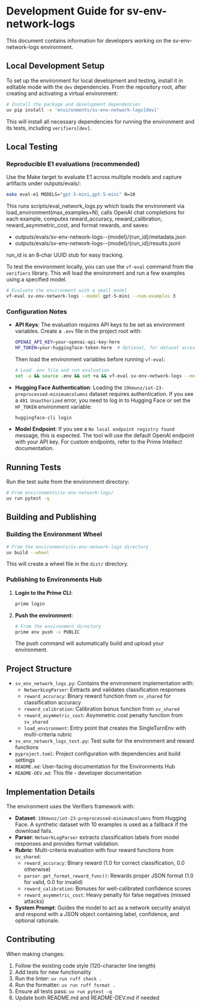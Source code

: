 # Development Guide for sv-env-network-logs

This document contains information for developers working on the sv-env-network-logs environment.

## Local Development Setup

To set up the environment for local development and testing, install it in editable mode with the `dev` dependencies. From the repository root, after creating and activating a virtual environment:

```bash
# Install the package and development dependencies
uv pip install -e 'environments/sv-env-network-logs[dev]'
```

This will install all necessary dependencies for running the environment and its tests, including `verifiers[dev]`.

## Local Testing

### Reproducible E1 evaluations (recommended)

Use the Make target to evaluate E1 across multiple models and capture artifacts under outputs/evals/:

```bash
make eval-e1 MODELS="gpt-5-mini,gpt-5-mini" N=10
```

This runs scripts/eval_network_logs.py which loads the environment via load_environment(max_examples=N), calls OpenAI chat completions for each example, computes reward_accuracy, reward_calibration, reward_asymmetric_cost, and format rewards, and saves:

- outputs/evals/sv-env-network-logs--{model}/{run_id}/metadata.json
- outputs/evals/sv-env-network-logs--{model}/{run_id}/results.jsonl

run_id is an 8‑char UUID stub for easy tracking.

To test the environment locally, you can use the `vf-eval` command from the `verifiers` library. This will load the environment and run a few examples using a specified model.

```bash
# Evaluate the environment with a small model
vf-eval sv-env-network-logs --model gpt-5-mini --num-examples 3
```

### Configuration Notes

- **API Keys**: The evaluation requires API keys to be set as environment variables. Create a `.env` file in the project root with:

  ```bash
  OPENAI_API_KEY=your-openai-api-key-here
  HF_TOKEN=your-huggingface-token-here  # Optional, for dataset access
  ```

  Then load the environment variables before running `vf-eval`:

  ```bash
  # Load .env file and run evaluation
  set -a && source .env && set +a && vf-eval sv-env-network-logs --model gpt-5-mini --num-examples 3
  ```

- **Hugging Face Authentication**: Loading the `19kmunz/iot-23-preprocessed-minimumcolumns` dataset requires authentication. If you see a `401 Unauthorized` error, you need to log in to Hugging Face or set the `HF_TOKEN` environment variable:

  ```bash
  huggingface-cli login
  ```

- **Model Endpoint**: If you see a `No local endpoint registry found` message, this is expected. The tool will use the default OpenAI endpoint with your API key. For custom endpoints, refer to the Prime Intellect documentation.

## Running Tests

Run the test suite from the environment directory:

```bash
# From environments/sv-env-network-logs/
uv run pytest -q
```

## Building and Publishing

### Building the Environment Wheel

```bash
# From the environments/sv-env-network-logs directory
uv build --wheel
```

This will create a wheel file in the `dist/` directory.

### Publishing to Environments Hub

1. **Login to the Prime CLI**:

   ```bash
   prime login
   ```

2. **Push the environment**:

   ```bash
   # From the environment directory
   prime env push -v PUBLIC
   ```

   The push command will automatically build and upload your environment.

## Project Structure

- `sv_env_network_logs.py`: Contains the environment implementation with:
  - `NetworkLogParser`: Extracts and validates classification responses
  - `reward_accuracy`: Binary reward function from `sv_shared` for classification accuracy
  - `reward_calibration`: Calibration bonus function from `sv_shared`
  - `reward_asymmetric_cost`: Asymmetric cost penalty function from `sv_shared`
  - `load_environment`: Entry point that creates the SingleTurnEnv with multi-criteria rubric
- `sv_env_network_logs_test.py`: Test suite for the environment and reward functions
- `pyproject.toml`: Project configuration with dependencies and build settings
- `README.md`: User-facing documentation for the Environments Hub
- `README-DEV.md`: This file - developer documentation

## Implementation Details

The environment uses the Verifiers framework with:

- **Dataset**: `19kmunz/iot-23-preprocessed-minimumcolumns` from Hugging Face. A synthetic dataset with 10 examples is used as a fallback if the download fails.
- **Parser**: `NetworkLogParser` extracts classification labels from model responses and provides format validation.
- **Rubric**: Multi-criteria evaluation with four reward functions from `sv_shared`:
  - `reward_accuracy`: Binary reward (1.0 for correct classification, 0.0 otherwise)
  - `parser.get_format_reward_func()`: Rewards proper JSON format (1.0 for valid, 0.0 for invalid)
  - `reward_calibration`: Bonuses for well-calibrated confidence scores
  - `reward_asymmetric_cost`: Heavy penalty for false negatives (missed attacks)
- **System Prompt**: Guides the model to act as a network security analyst and respond with a JSON object containing label, confidence, and optional rationale.

## Contributing

When making changes:

1. Follow the existing code style (120-character line length)
2. Add tests for new functionality
3. Run the linter: `uv run ruff check .`
4. Run the formatter: `uv run ruff format .`
5. Ensure all tests pass: `uv run pytest -q`
6. Update both README.md and README-DEV.md if needed
